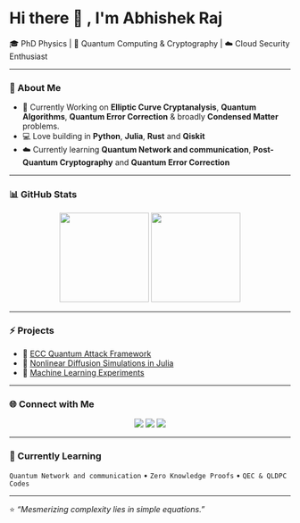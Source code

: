 # Hi there 👋 , I'm Abhishek Raj

🎓 PhD Physics | 🧠 Quantum Computing & Cryptography | ☁️ Cloud Security Enthusiast

---

### 🔬 About Me
- 🧩 Currently Working on **Elliptic Curve Cryptanalysis**, **Quantum Algorithms**, **Quantum Error Correction** & broadly **Condensed Matter** problems.
- 💻 Love building in **Python**, **Julia**, **Rust** and **Qiskit**
- ☁️ Currently learning **Quantum Network and communication**, **Post-Quantum Cryptography** and **Quantum Error Correction**

---

### 📊 GitHub Stats
<p align="center">
  <img src="https://github-readme-stats.vercel.app/api?username=Mihauk&show_icons=true&theme=radical" height="160"/>
  <img src="https://github-readme-stats.vercel.app/api/top-langs/?username=Mihauk&layout=compact&theme=radical" height="160"/>
</p>

---

### ⚡ Projects
- 🔐 [ECC Quantum Attack Framework](https://github.com/Mihauk/ECC)
- 🧮 [Nonlinear Diffusion Simulations in Julia](https://github.com/Mihauk/NLD)
- 🧠 [Machine Learning Experiments](https://github.com/Mihauk/Loan-Prediction)

---

### 🌐 Connect with Me
<p align="center">
  <a href="https://www.linkedin.com/in/abhishek-raj-605b309a/"><img src="https://img.shields.io/badge/LinkedIn-blue?logo=linkedin&logoColor=white" /></a>
  <a href="https://github.com/Mihauk"><img src="https://img.shields.io/badge/GitHub-black?logo=github&logoColor=white" /></a>
  <a href="mailto:abhishek654r@gmail.com"><img src="https://img.shields.io/badge/Email-red?logo=gmail&logoColor=white" /></a>
</p>

---

### 🧠 Currently Learning
`Quantum Network and communication` • `Zero Knowledge Proofs` • `QEC & QLDPC Codes`

---

⭐️ *“Mesmerizing complexity lies in simple equations.”*
<!--
**Mihauk/Mihauk** is a ✨ _special_ ✨ repository because its `README.md` (this file) appears on your GitHub profile.

Here are some ideas to get you started:

- 🔭 I’m currently working on ...
- 🌱 I’m currently learning ...
- 👯 I’m looking to collaborate on ...
- 🤔 I’m looking for help with ...
- 💬 Ask me about ...
- 📫 How to reach me: ...
- 😄 Pronouns: ...
- ⚡ Fun fact: ...
-->

